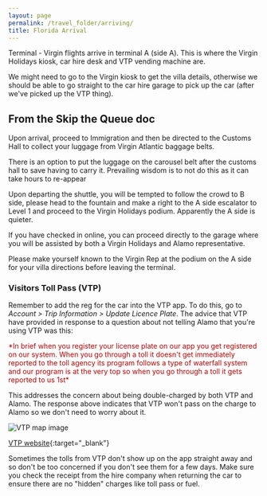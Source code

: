 ```yaml
---
layout: page
permalink: /travel_folder/arriving/
title: Florida Arrival
---
```

Terminal - Virgin flights arrive in terminal A (side A). This is where the Virgin Holidays kiosk, car hire desk and VTP vending machine are.

We might need to go to the Virgin kiosk to get the villa details, otherwise we should be able to go straight to the car hire garage to pick up the car (after we've picked up the VTP thing).

## From the Skip the Queue doc

Upon arrival, proceed to Immigration and then be directed to the Customs Hall to collect your luggage from Virgin Atlantic baggage belts.

There is an option to put the luggage on the carousel belt after the customs hall to save having to carry it. Prevailing wisdom is to not do this as it can take hours to re-appear

Upon departing the shuttle, you will be tempted to follow the crowd to B side, please head to the fountain and make a right to the A side escalator to Level 1 and proceed to the Virgin Holidays podium. Apparently the A side is quieter.

If you have checked in online, you can proceed directly to the garage where you will be assisted by both a Virgin Holidays and Alamo representative.

Please make yourself known to the Virgin Rep at the podium on the A side for your villa directions before leaving the terminal.

### Visitors Toll Pass (VTP)

Remember to add the reg for the car into the VTP app. To do this, go to *Account > Trip Information > Update Licence Plate*. The advice that VTP have provided in response to a question about not telling Alamo that you're using VTP was this:

<span style="color:#B40404">
*In brief when you register your license plate on our app you get registered on our system. When you go through a toll it doesn't get immediately reported to the toll agency its program follows a type of waterfall system and our program is at the very top so when you go through a toll it gets reported to us 1st*
</span>

This addresses the concern about being double-charged by both VTP and Alamo. The response above indicates that VTP won't pass on the charge to Alamo so we don't need to worry about it.
 

![VTP map image](https://stuartmonro.github.io/images/vtp.jpg "VTP map")

[VTP website](https://visitortollpass.com 'VTP site'){:target="\_blank"}

Sometimes the tolls from VTP don't show up on the app straight away and so don't be too concerned if you don't see them for a few days. Make sure you check the receipt from the hire company when returning the car to ensure there are no "hidden" charges like toll pass or fuel.





